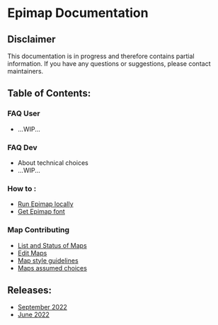 # Epimap Documentation

## Disclaimer

This documentation is in progress and therefore contains partial information. If you have any questions or suggestions, please contact maintainers.

## Table of Contents:

### FAQ User

- ...WIP...

### FAQ Dev

- About technical choices
- ...WIP...

### How to :
- [Run Epimap locally](how-to.md#run-epimap-locally)
- [Get Epimap font](how-to.md#get-epimap-font)

### Map Contributing
- [List and Status of Maps](map-list.md)
- [Edit Maps](map-contributing.md#edit-maps)
- [Map style guidelines](map-contributing.md#map-style-guidelines)
- [Maps assumed choices](map-contributing.md#maps-assumed-choices)

## Releases:

- [September 2022](releases/2022-09.md)
- [June 2022](releases/2022-06.md)